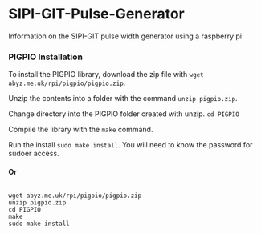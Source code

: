 # SIPI-GIT-Pulse-Generator
Information on the SIPI-GIT pulse width generator using a raspberry pi

### PIGPIO Installation

To install the PIGPIO library, download the zip file with `wget abyz.me.uk/rpi/pigpio/pigpio.zip`.

Unzip the contents into a folder with the command `unzip pigpio.zip`.

Change directory into the PIGPIO folder created with unzip. `cd PIGPIO`

Compile the library with the `make` command.

Run the install `sudo make install`.
You will need to know the password for sudoer access.

#### Or

```

wget abyz.me.uk/rpi/pigpio/pigpio.zip
unzip pigpio.zip
cd PIGPIO
make
sudo make install

```
